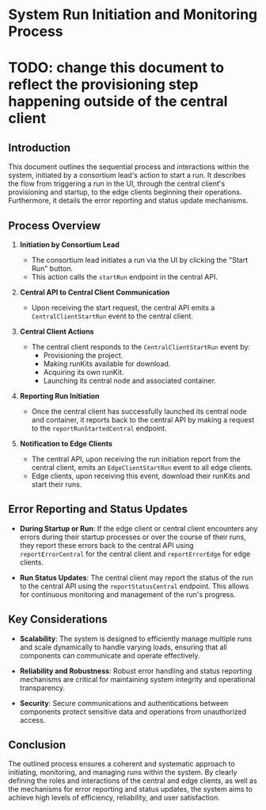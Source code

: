 
# System Run Initiation and Monitoring Process

# TODO: change this document to reflect the provisioning step happening outside of the central client

## Introduction

This document outlines the sequential process and interactions within the system, initiated by a consortium lead's action to start a run. It describes the flow from triggering a run in the UI, through the central client's provisioning and startup, to the edge clients beginning their operations. Furthermore, it details the error reporting and status update mechanisms.

## Process Overview

1. **Initiation by Consortium Lead**
   - The consortium lead initiates a run via the UI by clicking the "Start Run" button.
   - This action calls the `startRun` endpoint in the central API.

2. **Central API to Central Client Communication**
   - Upon receiving the start request, the central API emits a `CentralClientStartRun` event to the central client.

3. **Central Client Actions**
   - The central client responds to the `CentralClientStartRun` event by:
     - Provisioning the project.
     - Making runKits available for download.
     - Acquiring its own runKit.
     - Launching its central node and associated container.

4. **Reporting Run Initiation**
   - Once the central client has successfully launched its central node and container, it reports back to the central API by making a request to the `reportRunStartedCentral` endpoint.

5. **Notification to Edge Clients**
   - The central API, upon receiving the run initiation report from the central client, emits an `EdgeClientStartRun` event to all edge clients.
   - Edge clients, upon receiving this event, download their runKits and start their runs.

## Error Reporting and Status Updates

- **During Startup or Run**: If the edge client or central client encounters any errors during their startup processes or over the course of their runs, they report these errors back to the central API using `reportErrorCentral` for the central client and `reportErrorEdge` for edge clients.

- **Run Status Updates**: The central client may report the status of the run to the central API using the `reportStatusCentral` endpoint. This allows for continuous monitoring and management of the run's progress.

## Key Considerations

- **Scalability**: The system is designed to efficiently manage multiple runs and scale dynamically to handle varying loads, ensuring that all components can communicate and operate effectively.

- **Reliability and Robustness**: Robust error handling and status reporting mechanisms are critical for maintaining system integrity and operational transparency.

- **Security**: Secure communications and authentications between components protect sensitive data and operations from unauthorized access.

## Conclusion

The outlined process ensures a coherent and systematic approach to initiating, monitoring, and managing runs within the system. By clearly defining the roles and interactions of the central and edge clients, as well as the mechanisms for error reporting and status updates, the system aims to achieve high levels of efficiency, reliability, and user satisfaction.